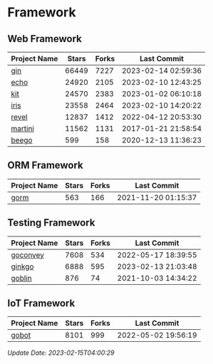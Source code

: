 # Framework

## Web Framework
| Project Name | Stars | Forks | Last Commit |
| ------------ | ----- | ----- | ----------- |
| [gin](https://github.com/gin-gonic/gin) | 66449 | 7227 | 2023-02-14 02:59:36 |
| [echo](https://github.com/labstack/echo) | 24920 | 2105 | 2023-02-10 12:43:25 |
| [kit](https://github.com/go-kit/kit) | 24570 | 2383 | 2023-01-02 06:10:18 |
| [iris](https://github.com/kataras/iris) | 23558 | 2464 | 2023-02-10 14:20:22 |
| [revel](https://github.com/revel/revel) | 12837 | 1412 | 2022-04-12 20:53:30 |
| [martini](https://github.com/go-martini/martini) | 11562 | 1131 | 2017-01-21 21:58:54 |
| [beego](https://github.com/astaxie/beego) | 599 | 158 | 2020-12-13 11:36:23 |

## ORM Framework
| Project Name | Stars | Forks | Last Commit |
| ------------ | ----- | ----- | ----------- |
| [gorm](https://github.com/jinzhu/gorm) | 563 | 166 | 2021-11-20 01:15:37 |

## Testing Framework
| Project Name | Stars | Forks | Last Commit |
| ------------ | ----- | ----- | ----------- |
| [goconvey](https://github.com/smartystreets/goconvey) | 7608 | 534 | 2022-05-17 18:39:55 |
| [ginkgo](https://github.com/onsi/ginkgo) | 6888 | 595 | 2023-02-13 21:03:48 |
| [goblin](https://github.com/franela/goblin) | 876 | 74 | 2021-10-03 14:34:22 |

## IoT Framework
| Project Name | Stars | Forks | Last Commit |
| ------------ | ----- | ----- | ----------- |
| [gobot](https://github.com/hybridgroup/gobot) | 8101 | 999 | 2022-05-02 19:56:19 |

*Update Date: 2023-02-15T04:00:29*